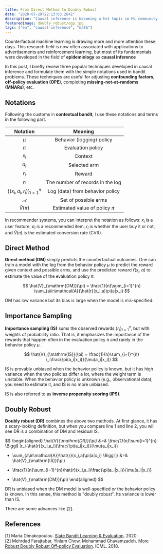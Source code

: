 ```yaml
---
title: From Direct Method to Doubly Robust
date: "2020-07-29T22:13:03.284Z"
description: "Causal inference is becoming a hot topic in ML community. This post formulates one of its important concepts called doubly robust estimator with simple notations."
featuredImage: doubly_robust/ogp.jpg
tags: ["en", "causal-inference", "math"]
---
```

Counterfactual machine learning is drawing more and more attention these days. This research field is now often associated with applications to advertisements and reinforcement learning, but most of its fundamentals were developed in the field of **epidemiology** as **causal inference**

In this post, I briefly review three popular techniques developed in causal inference and formulate them with the simple notations used in bandit problems. These techniques are useful for adjusting **confounding factors**, **off-policy evaluation (OPE)**, completing **missing-not-at-randoms (MNARs)**, etc.

## Notations
Following the customs in **contextual bandit**, I use these notations and terms in the following part.

|          Notation           |             Meaning              |
| :-------------------------: | :------------------------------: |
|            $\mu$            |    Behavior (logging) policy     |
|            $\pi$            |        Evaluation policy         |
|            $x_i$            |             Context              |
|            $a_i$            |           Selected arm           |
|            $r_i$            |              Reward              |
|             $n$             | The number of records in the log |
| $\{(x_i,a_i,r_i)\}_{i=1}^n$ | Log (data) from behavior policy  |
|        $\mathcal{A}$        |       Set of possible arms       |
|       $\hat{V}(\pi)$        | Estimated value of policy $\pi$  |

In recommender systems, you can interpret the notation as follows: $x_i$ is a user feature, $a_i$ is a recommended item, $r_i$ is whether the user buy it or not, and $\hat{V}(\pi)$ is the estimated conversion rate (CVR).

## Direct Method
**Direct method (DM)** simply predicts the counterfactual outcomes. One can train a model with the log from the behavior policy $\mu$ to predict the reward given context and possible arms, and use the predicted reward $\hat{r}(x_i,a)$ to estimate the value of the evaluation policy $\pi$.

$$
\hat{V}_{\mathrm{DM}}(\pi) = 
\frac{1}{n}\sum_{i=1}^{n}  \sum_{a\in\mathcal{A}}\hat{r}(x_i,a)\pi(a|x_i)
$$

DM has low variance but its bias is large when the model is mis-specified.

## Importance Sampling
**Importance sampling (IS)** sums the observed rewards $\{r_i\}_{i=1}^n$, but with weights of probability ratio. That is, it emphasizes the importance of the rewards that happen often in the evaluation policy $\pi$ and rarely in the behavior policy $\mu$.

$$
\hat{V}_{\mathrm{IS}}(\pi) = 
\frac{1}{n}\sum_{i=1}^{n} 
r_i\frac{\pi(a_i|x_i)}{\mu(a_i|x_i)}
$$

IS is provably unbiased when the behavior policy is known, but it has high variance when the two policies differ a lot, where the weight term is unstable. When the behavior policy is unknown (e.g., observational data), you need to estimate it, and IS is no more unbiased.

IS is also referred to as **inverse propensity scoring (IPS)**.

## Doubly Robust
**Doubly robust (DR)** combines the above two methods. At first glance, it has a scary-looking definition, but when you compare line 1 and line 2, you will see DR is a combination of DM and residual IS.

$$
\begin{aligned}
   \hat{V}_{\mathrm{DR}}(\pi) &=& 
\frac{1}{n}\sum_{i=1}^{n} \Biggl[
(r_i-\hat{r}(x_i,a_i))\frac{\pi(a_i|x_i)}{\mu(a_i|x_i)}
+ \sum_{a\in\mathcal{A}}\hat{r}(x_i,a)\pi(a|x_i)
\Biggr]\\
&=& \hat{V}_{\mathrm{IS}}(\pi)
- \frac{1}{n}\sum_{i=1}^{n}\hat{r}(x_i,a_i)\frac{\pi(a_i|x_i)}{\mu(a_i|x_i)}
+ \hat{V}_{\mathrm{DM}}(\pi) 
\end{aligned}
$$

DR is unbiased when the DM model is well-specified *or* the behavior policy is known. In this sense, this method is "doubly robust". Its variance is lower than IS.

There are some advances like [2].

## References
[1] Maria Dimakopoulou. [Slate Bandit Learning & Evaluation](https://docs.google.com/presentation/d/1IQyi9cECGXDJWWI2w0dRELc1GOFj506K_Dg1xlQilcg/edit?usp=sharing). 2020.  
[2] Mehrdad Farajtabar, Yinlam Chow, Mohammad Ghavamzadeh. [More Robust Doubly Robust Off-policy Evaluation](https://arxiv.org/abs/1802.03493). ICML. 2018.